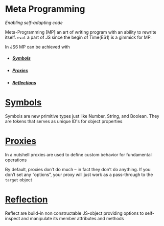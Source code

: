 # Meta Programming

_Enabling self-adapting code_

Meta-Programming \[MP\] an art of writing program with an ability to rewrite itself. `eval` a part of JS since the begin of Time\(ES1\) is a gimmick for MP.

In JS6 MP can be achieved with

* ##### [Symbols](https://dominic097.github.io/blog/symbols.html "Click to know more on Symbols in JavaScript")
* ##### [Proxies](https://dominic097.github.io/blog/proxies.html "Click to know more on Proxies in JavaScript")
* ##### [Reflections](https://dominic097.github.io/blog/reflections.html "Click to know more on Proxies in JavaScript")

# [Symbols](https://dominic097.github.io/blog/symbols.html "Click to know more on Symbols in JavaScript")

Symbols are new primitive types just like Number, String, and Boolean. They are tokens that serves as unique ID's for object properties

# [Proxies](https://dominic097.github.io/blog/proxies.html "Click to know more on Proxies in JavaScript")

In a nutshell proxies are used to define custom behavior for fundamental operations

By default, proxies don’t do much – in fact they don’t do anything. If you don’t set any “options”, your proxy will just work as a pass-through to the `target` object

# [Reflection](https://dominic097.github.io/blog/reflections.html "Click to know more on Proxies in JavaScript")

Reflect are build-in non constructable JS-object providing options to self-inspect and manipulate its member attributes and methods

